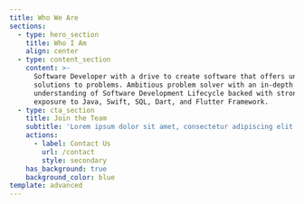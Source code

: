```yaml
---
title: Who We Are
sections:
  - type: hero_section
    title: Who I Am
    align: center
  - type: content_section
    content: >-
      Software Developer with a drive to create software that offers unique
      solutions to problems. Ambitious problem solver with an in-depth
      understanding of Software Development Lifecycle backed with strong
      exposure to Java, Swift, SQL, Dart, and Flutter Framework.
  - type: cta_section
    title: Join the Team
    subtitle: 'Lorem ipsum dolor sit amet, consectetur adipiscing elit.'
    actions:
      - label: Contact Us
        url: /contact
        style: secondary
    has_background: true
    background_color: blue
template: advanced
---
```

